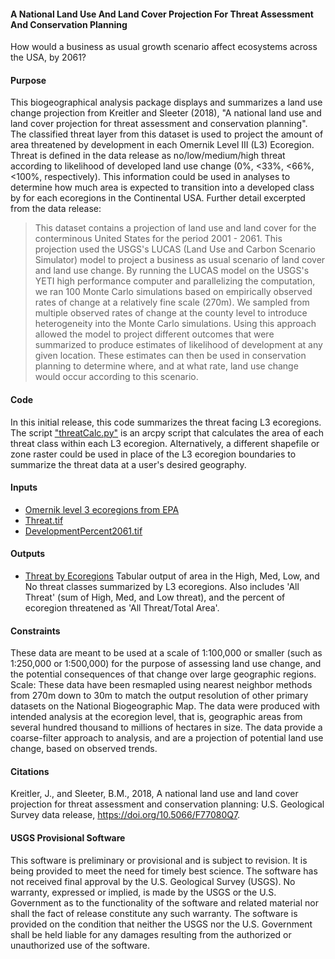 #### A National Land Use And Land Cover Projection For Threat Assessment And Conservation Planning
How would a business as usual growth scenario affect ecosystems across the USA, by 2061? 

#### Purpose
This biogeographical analysis package displays and summarizes a land use change projection from Kreitler and Sleeter (2018), "A national land use and land cover projection for threat assessment and conservation planning". The classified threat layer from this dataset is used to project the amount of area threatened by development in each Omernik Level III (L3) Ecoregion. Threat is defined in the data release as no/low/medium/high threat according to likelihood of developed land use change (0%, <33%, <66%, <100%, respectively). This information could be used in analyses to determine how much area is expected to transition into a developed class by for each ecoregions in the Continental USA. Further detail excerpted from the data release:

> This dataset contains a projection of land use and land cover for the conterminous United States for the period 2001 - 2061. This projection used the USGS's LUCAS (Land Use and Carbon Scenario Simulator) model to project a business as usual scenario of land cover and land use change. By running the LUCAS model on the USGS's YETI high performance computer and parallelizing the computation, we ran 100 Monte Carlo simulations based on empirically observed rates of change at a relatively fine scale (270m). We sampled from multiple observed rates of change at the county level to introduce heterogeneity into the Monte Carlo simulations. Using this approach allowed the model to project different outcomes that were summarized to produce estimates of likelihood of development at any given location. These estimates can then be used in conservation planning to determine where, and at what rate, land use change would occur according to this scenario.

#### Code
In this initial release, this code summarizes the threat facing L3 ecoregions. The script ["threatCalc.py"](https://github.com/usgs-bis/expected-land-use-change/blob/master/threatCalc.py) is an arcpy script that calculates the area of each threat class within each L3 ecoregion. Alternatively, a different shapefile or zone raster could be used in place of the L3 ecoregion boundaries to summarize the threat data at a user's desired geography. 

#### Inputs
- [Omernik level 3 ecoregions from EPA](https://www.epa.gov/eco-research/level-iii-and-iv-ecoregions-continental-united-states)
- [Threat.tif](https://www.sciencebase.gov/catalog/item/5a87249de4b00f54eb3a2e1e)
- [DevelopmentPercent2061.tif](https://www.sciencebase.gov/catalog/item/5a87249de4b00f54eb3a2e1e)

#### Outputs
- [Threat by Ecoregions](https://github.com/usgs-bis/expected-land-use-change/blob/readme-edits.md/Threat_30m_L3_Ecoregions.txt) Tabular output of area in the High, Med, Low, and No threat classes summarized by L3 ecoregions. Also includes 'All Threat' (sum of High, Med, and Low threat), and the percent of ecoregion threatened as 'All Threat/Total Area'. 

#### Constraints
These data are meant to be used at a scale of 1:100,000 or smaller (such as 1:250,000 or 1:500,000) for the purpose of assessing land use change, and the potential consequences of that change over large geographic regions.
Scale: These data have been resmapled using nearest neighbor methods from 270m down to 30m to match the output resolution of other primary datasets on the National Biogeographic Map. The data were produced with intended analysis at the ecoregion level, that is, geographic areas from several hundred thousand to millions of hectares in size. The data provide a coarse-filter approach to analysis, and are a projection of potential land use change, based on observed trends. 

#### Citations
Kreitler, J., and Sleeter, B.M., 2018, A national land use and land cover projection for threat assessment and conservation planning: U.S. Geological Survey data release, https://doi.org/10.5066/F77080Q7.

#### USGS Provisional Software
This software is preliminary or provisional and is subject to revision. It is being provided to meet the need for timely best science. The software has not received final approval by the U.S. Geological Survey (USGS). No warranty, expressed or implied, is made by the USGS or the U.S. Government as to the functionality of the software and related material nor shall the fact of release constitute any such warranty. The software is provided on the condition that neither the USGS nor the U.S. Government shall be held liable for any damages resulting from the authorized or unauthorized use of the software.
